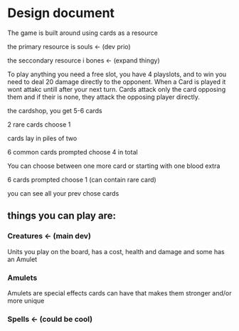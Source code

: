 
# Design document

The game is built around using cards as a resource

the primary resource is souls <- (dev prio)

the seccondary resource i bones <- (expand thingy)

To play anything you need a free slot, you have 4 playslots, and to win you need to deal 20 damage directly to the opponent. When a Card is played it wont attakc untill after your next turn. Cards attack only the card opposing them and if their is none, they attack the opposing player directly. 

the cardshop, you get 5-6 cards 

2 rare cards choose 1

cards lay in piles of two

6 common cards prompted choose 4 in total 

You can choose between one more card or starting with one blood extra

6 cards prompted choose 1 (can contain rare card)

you can see all your prev chose cards


## things you can play are:

### Creatures <- (main dev)

Units you play on the board, has a cost, health and damage and some has an Amulet

### Amulets 

Amulets are special effects cards can have that makes them stronger and/or more unique

### Spells <- (could be cool)
